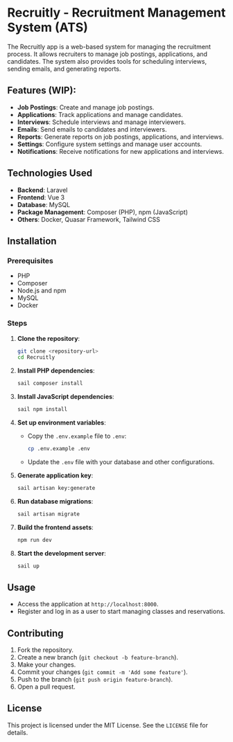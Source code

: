 # Recruitly - Recruitment Management System (ATS)

The Recruitly app is a web-based system for managing the recruitment process. It allows recruiters to manage job
postings, applications, and candidates. The system also provides tools for scheduling interviews, sending emails, and
generating reports.

## Features (WIP):

- **Job Postings**: Create and manage job postings.
- **Applications**: Track applications and manage candidates.
- **Interviews**: Schedule interviews and manage interviewers.
- **Emails**: Send emails to candidates and interviewers.
- **Reports**: Generate reports on job postings, applications, and interviews.
- **Settings**: Configure system settings and manage user accounts.
- **Notifications**: Receive notifications for new applications and interviews.

## Technologies Used

- **Backend**: Laravel
- **Frontend**: Vue 3
- **Database**: MySQL
- **Package Management**: Composer (PHP), npm (JavaScript)
- **Others**: Docker, Quasar Framework, Tailwind CSS

## Installation

### Prerequisites

- PHP
- Composer
- Node.js and npm
- MySQL
- Docker

### Steps

1. **Clone the repository**:
    ```sh
    git clone <repository-url>
    cd Recruitly
    ```

2. **Install PHP dependencies**:
    ```sh
    sail composer install
    ```

3. **Install JavaScript dependencies**:
    ```sh
    sail npm install
    ```

4. **Set up environment variables**:
    - Copy the `.env.example` file to `.env`:
        ```sh
        cp .env.example .env
        ```
    - Update the `.env` file with your database and other configurations.

5. **Generate application key**:
    ```sh
    sail artisan key:generate
    ```

6. **Run database migrations**:
    ```sh
    sail artisan migrate
    ```

7. **Build the frontend assets**:
    ```sh
    npm run dev
    ```

8. **Start the development server**:
    ```sh
    sail up
    ```

## Usage

- Access the application at `http://localhost:8000`.
- Register and log in as a user to start managing classes and reservations.

## Contributing

1. Fork the repository.
2. Create a new branch (`git checkout -b feature-branch`).
3. Make your changes.
4. Commit your changes (`git commit -m 'Add some feature'`).
5. Push to the branch (`git push origin feature-branch`).
6. Open a pull request.

## License

This project is licensed under the MIT License. See the `LICENSE` file for details.
